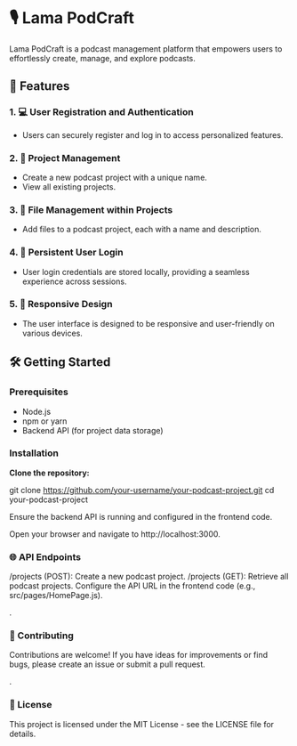 # 🎙️ Lama PodCraft

Lama PodCraft is a podcast management platform that empowers users to effortlessly create, manage, and explore podcasts.

## 🚀 Features

### 1. 💻 User Registration and Authentication
- Users can securely register and log in to access personalized features.

### 2. 📁 Project Management
- Create a new podcast project with a unique name.
- View all existing projects.

### 3. 📂 File Management within Projects
- Add files to a podcast project, each with a name and description.

### 4. 🔄 Persistent User Login
- User login credentials are stored locally, providing a seamless experience across sessions.

### 5. 📱 Responsive Design
- The user interface is designed to be responsive and user-friendly on various devices.

## 🛠️ Getting Started

### Prerequisites
- Node.js
- npm or yarn
- Backend API (for project data storage)

### Installation
**Clone the repository:**
   
   git clone https://github.com/your-username/your-podcast-project.git
   cd your-podcast-project

Ensure the backend API is running and configured in the frontend code.

Open your browser and navigate to http://localhost:3000.

### 🌐 API Endpoints
/projects (POST): Create a new podcast project.
/projects (GET): Retrieve all podcast projects.
Configure the API URL in the frontend code (e.g., src/pages/HomePage.js).

.

### 🤝 Contributing
Contributions are welcome! If you have ideas for improvements or find bugs, please create an issue or submit a pull request.

.

### 📄 License
This project is licensed under the MIT License - see the LICENSE file for details.

